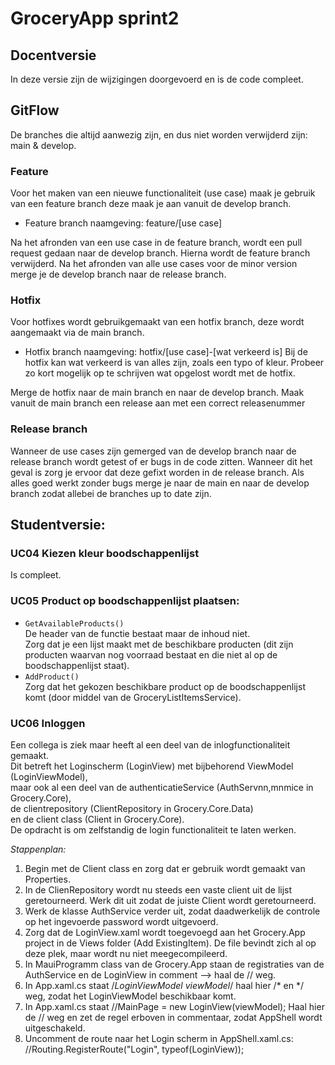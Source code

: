 # GroceryApp sprint2 

## Docentversie  
In deze versie zijn de wijzigingen doorgevoerd en is de code compleet.  

## GitFlow
De branches die altijd aanwezig zijn, en dus niet worden verwijderd zijn: main & develop. 

### Feature
Voor het maken van een nieuwe functionaliteit (use case) maak je gebruik van een feature branch deze maak je aan vanuit de develop branch. 
- Feature branch naamgeving: feature/[use case]

Na het afronden van een use case in de feature branch, wordt een pull request gedaan naar de develop branch. Hierna wordt de feature branch verwijderd.
Na het afronden van alle use cases voor de minor version merge je de develop branch naar de release branch. 

### Hotfix
Voor hotfixes wordt gebruikgemaakt van een hotfix branch, deze wordt aangemaakt via de main branch. 
- Hotfix branch naamgeving: hotfix/[use case]-[wat verkeerd is]
Bij de hotfix kan wat verkeerd is van alles zijn, zoals een typo of kleur. Probeer zo kort mogelijk op te schrijven wat opgelost wordt met de hotfix.

Merge de hotfix naar de main branch en naar de develop branch. Maak vanuit de main branch een release aan met een correct releasenummer

### Release branch
Wanneer de use cases zijn gemerged van de develop branch naar de release branch wordt getest of er bugs in de code zitten. 
Wanneer dit het geval is zorg je ervoor dat deze gefixt worden in de release branch. Als alles goed werkt zonder bugs merge je naar de main en naar de develop branch
zodat allebei de branches up to date zijn.

## Studentversie:  
### UC04 Kiezen kleur boodschappenlijst  
Is compleet.

### UC05 Product op boodschappenlijst plaatsen:   
- `GetAvailableProducts()`  
	De header van de functie bestaat maar de inhoud niet.  
	Zorg dat je een lijst maakt met de beschikbare producten (dit zijn producten waarvan nog voorraad bestaat en die niet al op de boodschappenlijst staat).  
- `AddProduct()`   
	Zorg dat het gekozen beschikbare product op de boodschappenlijst komt (door middel van de GroceryListItemsService).  

### UC06 Inloggen  
Een collega is ziek maar heeft al een deel van de inlogfunctionaliteit gemaakt.  
Dit betreft het Loginscherm (LoginView) met bijbehorend ViewModel (LoginViewModel),  
maar ook al een deel van de authenticatieService (AuthServnn,mnmice in Grocery.Core),  
de clientrepository (ClientRepository in Grocery.Core.Data)  
en de client class (Client in Grocery.Core).  
De opdracht is om zelfstandig de login functionaliteit te laten werken.  

*Stappenplan:*  
1. Begin met de Client class en zorg dat er gebruik wordt gemaakt van Properties.  
2. In de ClienRepository wordt nu steeds een vaste client uit de lijst geretourneerd. Werk dit uit zodat de juiste Client wordt geretourneerd.  
3. Werk de klasse AuthService verder uit, zodat daadwerkelijk de controle op het ingevoerde password wordt uitgevoerd.
4. Zorg dat de LoginView.xaml wordt toegevoegd aan het Grocery.App project in de Views folder (Add ExistingItem). De file bevindt zich al op deze plek, maar wordt nu niet meegecompileerd.  
5. In MauiProgramm class van de Grocery.App staan de registraties van de AuthService en de LoginView in comment --> haal de // weg.  
6. In App.xaml.cs staat /*LoginViewModel viewModel*/ haal hier /* en */ weg, zodat het LoginViewModel beschikbaar komt.  
7. In App.xaml.cs staat //MainPage = new LoginView(viewModel); Haal hier de // weg en zet de regel erboven in commentaar, zodat AppShell wordt uitgeschakeld.  
8. Uncomment de route naar het Login scherm in AppShell.xaml.cs: //Routing.RegisterRoute("Login", typeof(LoginView)); 
 

